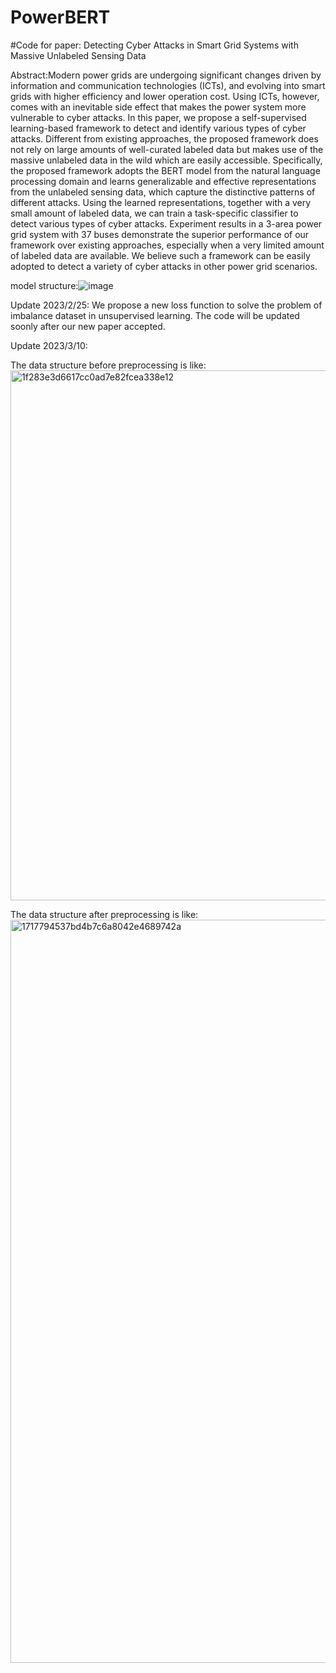 # PowerBERT
#Code for paper: Detecting Cyber Attacks in Smart Grid Systems with Massive Unlabeled Sensing Data

Abstract:Modern power grids are undergoing significant changes driven by information and communication technologies (ICTs), and evolving into smart grids with higher efficiency and lower operation cost. Using ICTs, however, comes with an inevitable side effect that makes the power system more vulnerable to cyber attacks. In this paper, we propose a self-supervised learning-based framework to detect and identify various types of cyber attacks. Different from existing approaches, the proposed framework does not rely on large amounts of well-curated labeled data but makes use of the massive unlabeled data in the wild which are easily accessible. Specifically, the proposed framework adopts the BERT model from the natural language processing domain and learns generalizable and effective representations from the unlabeled sensing data, which capture the distinctive patterns of different attacks. Using the learned representations, together with a very small amount of labeled data, we can train a task-specific classifier to detect various types of cyber attacks. Experiment results in a 3-area power grid system with 37 buses demonstrate the superior performance of our framework over existing approaches, especially when a very limited amount of labeled data are available. We believe such a framework can be easily adopted to detect a variety of cyber attacks in other power grid scenarios.

model structure:![image](https://user-images.githubusercontent.com/79786784/190063806-377abf78-d0f9-4b5d-bee2-1c8a9233fd20.png)

Update 2023/2/25:
We propose a new loss function to solve the problem of imbalance dataset in unsupervised learning.
The code will be updated soonly after our new paper accepted.

Update 2023/3/10:

The data structure before preprocessing is like:
<img width="848" alt="1f283e3d6617cc0ad7e82fcea338e12" src="https://user-images.githubusercontent.com/79786784/224250387-5dfbdb75-64e3-4a8e-a055-33b5a2dfd041.png">

The data structure after preprocessing is like:
<img width="1189" alt="1717794537bd4b7c6a8042e4689742a" src="https://user-images.githubusercontent.com/79786784/224250572-45c0b328-538c-4bbb-97ba-df0ab438a5d6.png">
